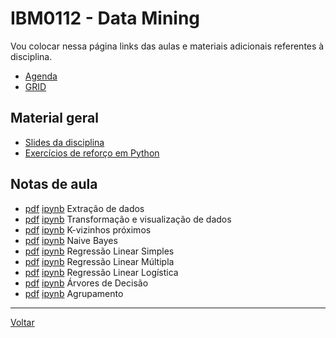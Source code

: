 # IBM0112 - Data Mining

Vou colocar nessa página links das aulas e materiais adicionais referentes à disciplina.

* [Agenda](/courses/datamining/agenda.md)
* [GRID](/courses/datamining/grid.md)

## Material geral

* [Slides da disciplina](/./assets/datamining/slides.pdf)
* [Exercícios de reforço em Python](/./assets/exercicios_prog/exercicios.html)

## Notas de aula

* [pdf](/./assets/datamining/nota_aula05_extracao_dados.pdf) [ipynb](https://colab.research.google.com/drive/1DUoxXqfT4yJLWbU1-cQe_ARCPYTvc5ww?usp=sharing) Extração de dados
* [pdf](/./assets/datamining/nota_aula06_transformacao_visualizacao_dados.pdf) [ipynb](https://colab.research.google.com/drive/1unFxc7xt-b5TmZvAjB7UHr3zdqnaBKMg?usp=sharing) Transformação e visualização de dados
* [pdf](/./assets/datamining/nota_aula07_k-vizinhos.pdf) [ipynb](https://colab.research.google.com/drive/12GlU9oftbmBrP1sfFFg_n9j9o4vxlPw3?usp=sharing) K-vizinhos próximos
* [pdf](/./assets/datamining/nota_aula08_naive_bayes.pdf) [ipynb](https://colab.research.google.com/drive/1Vxg3XoqnLx1BEXkMyDT33VTwMN8Nn2Wm?usp=sharing) Naive Bayes
* [pdf](/./assets/datamining/nota_aula09_reg_lin_simples.pdf) [ipynb](https://colab.research.google.com/drive/1bQlBGXyw3uNbgzZNW3Fxnn_VARy_rBNh?usp=sharing) Regressão Linear Simples
* [pdf](/./assets/datamining/nota_aula10_reg_lin_multipla.pdf) [ipynb](https://colab.research.google.com/drive/1rdI2EoOh3fvDmodZGbwlwSpdhg-JyPeh?usp=sharing) Regressão Linear Múltipla
* [pdf](/./assets/datamining/nota_aula11_reg_logistica.pdf) [ipynb](https://colab.research.google.com/drive/1vte3NL7LLP6YbW-p30yepteXfypHrZEa?usp=sharing) Regressão Linear Logística
* [pdf](/./assets/datamining/nota_aula12_arv_decisao.pdf) [ipynb](https://colab.research.google.com/drive/12zG10qtbzGXUuna23-Sg5eYAkrGU6cAi?usp=sharing) Árvores de Decisão
* [pdf](/./assets/datamining/nota_aula13_agrupamento.pdf) [ipynb](https://colab.research.google.com/drive/1ARjlAi9m-CRadYTPUnm2LM1kbQiiFdqI?usp=sharing) Agrupamento

---

[Voltar](https://victor0machado.github.io/)
